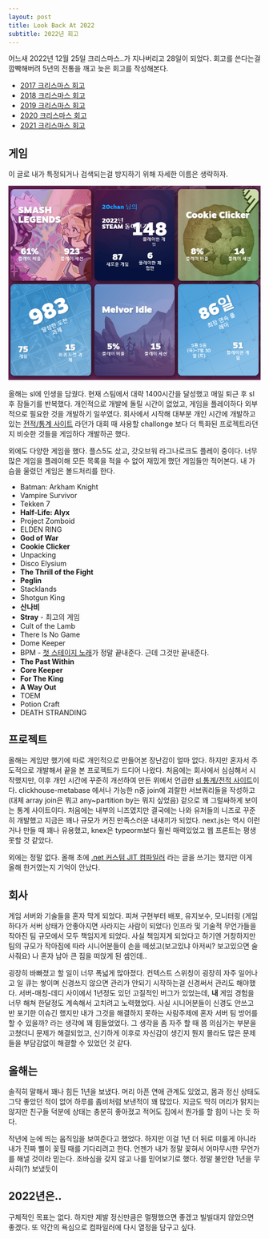```yaml
---
layout: post
title: Look Back At 2022
subtitle: 2022년 회고
---
```


어느새 2022년 12월 25일 크리스마스..가 지나버리고 28일이 되었다. 회고를 쓴다는걸 깜빡해버려 5년의 전통을 깨고 늦은 회고를 작성해본다.

- [2017 크리스마스 회고](/2017-12-25-Look-Back-At-2017/)
- [2018 크리스마스 회고](/2018-12-25-Look-Back-At-2018/)
- [2019 크리스마스 회고](/2019-12-25-Look-Back-At-2019/)
- [2020 크리스마스 회고](/2020-12-25-Look-Back-At-2020/)
- [2021 크리스마스 회고](/2021-12-25-Look-Back-At-2021/)

## 게임

이 글로 내가 특정되거나 검색되는걸 방지하기 위해 자세한 이름은 생략하자.

![steam replay](/img/2022_steam.png)

올해는 sl에 인생을 담궜다. 현재 스팀에서 대략 1400시간을 달성했고 매일 퇴근 후 sl 후 잠들기를 반복했다. 개인적으로 개발에 돌릴 시간이 없었고, 게임을 플레이하다 외부적으로 필요한 것을 개발하기 일쑤였다. 회사에서 시작해 대부분 개인 시간에 개발하고 있는 [전적/통계 사이트](https://smashlegends.gg/) 라던가 대회 때 사용할 challonge 보다 더 특화된 프로젝트라던지 비슷한 것들을 게임하다 개발하곤 했다.

외에도 다양한 게임을 했다. 플스5도 샀고, 갓오브워 라그나로크도 플레이 중이다. 너무 많은 게임을 플레이해 모든 목록을 적을 수 없어 재밌게 했던 게임들만 적어본다. 내 가슴을 울렸던 게임은 볼드처리를 한다.

- Batman: Arkham Knight
- Vampire Survivor
- Tekken 7
- **Half-Life: Alyx**
- Project Zomboid
- ELDEN RING
- **God of War**
- **Cookie Clicker**
- Unpacking
- Disco Elysium
- **The Thrill of the Fight**
- **Peglin**
- Stacklands
- Shotgun King
- **산나비**
- **Stray** - 최고의 게임
- Cult of the Lamb
- There Is No Game
- Dome Keeper
- BPM - [첫 스테이지 노래](https://www.youtube.com/watch?v=IbWpQZsFIik)가 정말 끝내준다. 근데 그것만 끝내준다.
- **The Past Within**
- **Core Keeper**
- **For The King**
- **A Way Out**
- TOEM
- Potion Craft
- DEATH STRANDING

## 프로젝트

올해는 게임만 했기에 따로 개인적으로 만들어본 장난감이 얼마 없다. 하지만 혼자서 주도적으로 개발해서 끝을 본 프로젝트가 드디어 나왔다. 처음에는 회사에서 심심해서 시작했지만, 이후 개인 시간에 꾸준히 개선하여 만든 위에서 언급한 [sl 통계/전적 사이트](https://smashlegends.gg)이다. clickhouse-metabase 에서나 가능한 n중 join에 괴랄한 서브쿼리들을 작성하고 (대체 array join은 뭐고 any~partition by는 뭐지 싶었음) 겉으로 꽤 그럴싸하게 보이는 통계 사이트이다. 처음에는 내부의 니즈였지만 결국에는 나와 유저들의 니즈로 꾸준히 개발했고 지금은 꽤나 규모가 커진 만족스러운 내새끼가 되었다.
next.js는 역시 이런거나 만들 때 꽤나 유용했고, knex은 typeorm보다 훨씬 매력있었고 웹 프론트는 평생 못할 것 같았다.

외에는 정말 없다. 올해 초에 [.net 커스텀 JIT 컴파일러](https://blog.0chan.dev/2022-03-06-Dot-Net-Core-Custom-JIT/) 라는 글을 쓰기는 했지만 이게 올해 한거였는지 기억이 안났다.

## 회사

게임 서버와 기술들을 혼자 막게 되었다. 피쳐 구현부터 배포, 유지보수, 모니터링 (게임하다가 서버 상태가 안좋아지면 사라지는 사람이 되었다) 인프라 및 기술적 무언가들을 작아진 팀 규모에서 모두 책임지게 되었다. 사실 책임지게 되었다고 하기엔 거창하지만 팀의 규모가 작아짐에 따라 시니어분들이 손을 떼셨고(보고있냐 아저씨? 보고있으면 술사줘요) 나 혼자 남아 큰 짐을 떠앉게 된 셈인데..

굉장히 바빠졌고 할 일이 너무 폭넓게 많아졌다. 컨텍스트 스위칭이 굉장히 자주 일어나고 일 큐는 쌓이며 신경쓰지 않으면 관리가 안되기 시작하는걸 신경써서 관리도 해야했다. 서버-매칭-데디 사이에서 1년정도 있던 고질적인 버그가 있었는데, **내** 게임 경험을 너무 해쳐 한달정도 계속해서 고치려고 노력했었다. 사실 시니어분들이 신경도 안쓰고 반 포기한 이슈긴 했지만 내가 그것을 해결하지 못하는 사람주제에 혼자 서버 팀 방어를 할 수 있을까? 라는 생각에 꽤 힘들었었다. 그 생각을 좀 자주 할 때 쯤 의심가는 부분을 고쳤더니 문제가 해결되었고, 신기하게 이후로 자신감이 생긴지 뭔지 몰라도 많은 문제들을 부담감없이 해결할 수 있었던 것 같다.

## 올해는

솔직히 말해서 꽤나 힘든 1년을 보냈다. 머리 아픈 연애 관계도 있었고, 몸과 정신 상태도 그닥 좋았던 적이 없어 하루를 좀비처럼 보낸적이 꽤 많았다. 지금도 딱히 머리가 맑지는 않지만 친구들 덕분에 상태는 충분히 좋아졌고 적어도 집에서 뭔가를 할 힘이 나는 듯 하다.

작년에 눈에 띄는 움직임을 보여준다고 했었다. 하지만 이걸 1년 더 뒤로 미룰게 아니라 내가 진짜 삘이 꽂힐 때를 기다리려고 한다. 언젠가 내가 정말 꽂혀서 어마무시한 무언가를 해낼 것이라 믿는다. 조바심을 갖지 않고 나를 믿어보기로 했다. 정말 불안한 1년을 무사히(?) 보냈듯이

## 2022년은..

구체적인 목표는 없다. 하지만 제발 정신만큼은 멀쩡했으면 좋겠고 빌빌대지 않았으면 좋겠다. 또 약간의 욕심으로 컴파일러에 다시 열정을 담구고 싶다.
